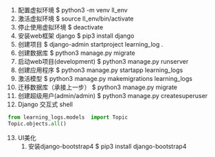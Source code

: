 1. 配置虚拟环境 $ python3 -m venv ll_env
2. 激活虚拟环境 $ source ll_env/bin/activate
3. 停止使用虚拟环境 $ deactivate
4. 安装web框架 django $ pip3 install django 
5. 创建项目 $ django-admin startproject learning_log .
6. 创建数据库 $ python3 manage.py migrate
7. 启动web项目(development) $ python3 manage.py runserver
8. 创建应用程序 $ python3 manage.py startapp learning_logs
9. 激活模型 $ python3 manage.py makemigrations  learning_logs
10. 迁移数据库（承接上一步） $ python3 manage.py migrate    
11. 创建超级用户(admin/admin) $ python3 manage.py createsuperuser
12. Django 交互式 shell 
```py
from learning_logs.models  import Topic
Topic.objects.all()
```
13. UI美化
    1.  安装django-bootstrap4 $ pip3 install django-bootstrap4